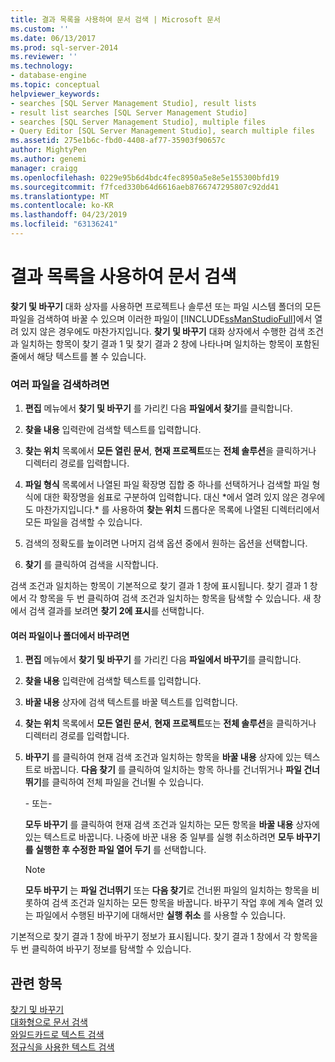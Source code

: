 ```yaml
---
title: 결과 목록을 사용하여 문서 검색 | Microsoft 문서
ms.custom: ''
ms.date: 06/13/2017
ms.prod: sql-server-2014
ms.reviewer: ''
ms.technology:
- database-engine
ms.topic: conceptual
helpviewer_keywords:
- searches [SQL Server Management Studio], result lists
- result list searches [SQL Server Management Studio]
- searches [SQL Server Management Studio], multiple files
- Query Editor [SQL Server Management Studio], search multiple files
ms.assetid: 275e1b6c-fbd0-4408-af77-35903f90657c
author: MightyPen
ms.author: genemi
manager: craigg
ms.openlocfilehash: 0229e95b6d4bdc4fec8950a5e8e5e155300bfd19
ms.sourcegitcommit: f7fced330b64d6616aeb8766747295807c92dd41
ms.translationtype: MT
ms.contentlocale: ko-KR
ms.lasthandoff: 04/23/2019
ms.locfileid: "63136241"
---
```

# <a name="search-documents-using-results-lists"></a>결과 목록을 사용하여 문서 검색
  **찾기 및 바꾸기** 대화 상자를 사용하면 프로젝트나 솔루션 또는 파일 시스템 폴더의 모든 파일을 검색하여 바꿀 수 있으며 이러한 파일이 [!INCLUDE[ssManStudioFull](../../includes/ssmanstudiofull-md.md)]에서 열려 있지 않은 경우에도 마찬가지입니다. **찾기 및 바꾸기** 대화 상자에서 수행한 검색 조건과 일치하는 항목이 찾기 결과 1 및 찾기 결과 2 창에 나타나며 일치하는 항목이 포함된 줄에서 해당 텍스트를 볼 수 있습니다.  
  
### <a name="to-search-in-multiple-files"></a>여러 파일을 검색하려면  
  
1.  **편집** 메뉴에서 **찾기 및 바꾸기** 를 가리킨 다음 **파일에서 찾기**를 클릭합니다.  
  
2.  **찾을 내용** 입력란에 검색할 텍스트를 입력합니다.  
  
3.  **찾는 위치** 목록에서 **모든 열린 문서**, **현재 프로젝트**또는 **전체 솔루션**을 클릭하거나 디렉터리 경로를 입력합니다.  
  
4.  **파일 형식** 목록에서 나열된 파일 확장명 집합 중 하나를 선택하거나 검색할 파일 형식에 대한 확장명을 쉼표로 구분하여 입력합니다. 대신 \*에서 열려 있지 않은 경우에도 마찬가지입니다.\* 를 사용하여 **찾는 위치** 드롭다운 목록에 나열된 디렉터리에서 모든 파일을 검색할 수 있습니다.  
  
5.  검색의 정확도를 높이려면 나머지 검색 옵션 중에서 원하는 옵션을 선택합니다.  
  
6.  **찾기** 를 클릭하여 검색을 시작합니다.  
  
 검색 조건과 일치하는 항목이 기본적으로 찾기 결과 1 창에 표시됩니다. 찾기 결과 1 창에서 각 항목을 두 번 클릭하여 검색 조건과 일치하는 항목을 탐색할 수 있습니다. 새 창에서 검색 결과를 보려면 **찾기 2에 표시**를 선택합니다.  
  
#### <a name="to-replace-across-multiple-files-or-folders"></a>여러 파일이나 폴더에서 바꾸려면  
  
1.  **편집** 메뉴에서 **찾기 및 바꾸기** 를 가리킨 다음 **파일에서 바꾸기**를 클릭합니다.  
  
2.  **찾을 내용** 입력란에 검색할 텍스트를 입력합니다.  
  
3.  **바꿀 내용** 상자에 검색 텍스트를 바꿀 텍스트를 입력합니다.  
  
4.  **찾는 위치** 목록에서 **모든 열린 문서**, **현재 프로젝트**또는 **전체 솔루션**을 클릭하거나 디렉터리 경로를 입력합니다.  
  
5.  **바꾸기** 를 클릭하여 현재 검색 조건과 일치하는 항목을 **바꿀 내용** 상자에 있는 텍스트로 바꿉니다. **다음 찾기** 를 클릭하여 일치하는 항목 하나를 건너뛰거나 **파일 건너뛰기**를 클릭하여 전체 파일을 건너뛸 수 있습니다.  
  
     \- 또는-  
  
     **모두 바꾸기** 를 클릭하여 현재 검색 조건과 일치하는 모든 항목을 **바꿀 내용** 상자에 있는 텍스트로 바꿉니다. 나중에 바꾼 내용 중 일부를 실행 취소하려면 **모두 바꾸기를 실행한 후 수정한 파일 열어 두기** 를 선택합니다.  
  
    > [!NOTE]  
    >  **모두 바꾸기** 는 **파일 건너뛰기** 또는 **다음 찾기**로 건너뛴 파일의 일치하는 항목을 비롯하여 검색 조건과 일치하는 모든 항목을 바꿉니다. 바꾸기 작업 후에 계속 열려 있는 파일에서 수행된 바꾸기에 대해서만 **실행 취소** 를 사용할 수 있습니다.  
  
 기본적으로 찾기 결과 1 창에 바꾸기 정보가 표시됩니다. 찾기 결과 1 창에서 각 항목을 두 번 클릭하여 바꾸기 정보를 탐색할 수 있습니다.  
  
## <a name="see-also"></a>관련 항목  
 [찾기 및 바꾸기](search-and-replace.md)   
 [대화형으로 문서 검색](search-documents-interactively.md)   
 [와일드카드로 텍스트 검색](search-text-with-wildcards.md)   
 [정규식을 사용한 텍스트 검색](search-text-with-regular-expressions.md)  
  
  
